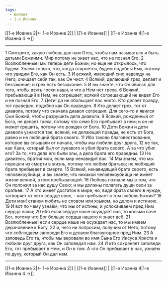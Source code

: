 ```yaml
---
tags:
  - Библия
  - 1-е_Иоанна
---
```

[[1-е Иоанна 2|← 1-е Иоанна 2]] | [[1-е Иоанна]] | [[1-е Иоанна 4|1-е Иоанна 4 →]]

---
1 Смотрите, какую любовь дал нам Отец, чтобы нам называться и быть детьми Божиими. Мир потому не знает нас, что не познал Его.
2 Возлюбленные! мы теперь дети Божии; но еще не открылось, что будем. Знаем только, что, когда откроется, будем подобны Ему, потому что увидим Его, как Он есть.
3 И всякий, имеющий сию надежду на Него, очищает себя так, как Он чист.
4 Всякий, делающий грех, делает и беззаконие; и грех есть беззаконие.
5 И вы знаете, что Он явился для того, чтобы взять грехи наши, и что в Нем нет греха.
6 Всякий, пребывающий в Нем, не согрешает; всякий согрешающий не видел Его и не познал Его.
7 Дети! да не обольщает вас никто. Кто делает правду, тот праведен, подобно как Он праведен.
8 Кто делает грех, тот от диавола, потому что сначала диавол согрешил. Для сего-то и явился Сын Божий, чтобы разрушить дела диавола.
9 Всякий, рожденный от Бога, не делает греха, потому что семя Его пребывает в нем; и он не может грешить, потому что рожден от Бога.
10 Дети Божии и дети диавола узнаются так: всякий, не делающий правды, не есть от Бога, равно и не любящий брата своего.
11 Ибо таково благовествование, которое вы слышали от начала, чтобы мы любили друг друга,
12 не так, как Каин, который был от лукавого и убил брата своего. А за что убил его? За то, что дела его были злы, а дела брата его праведны.
13 Не дивитесь, братия мои, если мир ненавидит вас.
14 Мы знаем, что мы перешли из смерти в жизнь, потому что любим братьев; не любящий брата пребывает в смерти.
15 Всякий, ненавидящий брата своего, есть человекоубийца; а вы знаете, что никакой человекоубийца не имеет жизни вечной, в нем пребывающей.
16 Любовь познали мы в том, что Он положил за нас душу Свою: и мы должны полагать души свои за братьев.
17 А кто имеет достаток в мире, но, видя брата своего в нужде, затворяет от него сердце свое, - как пребывает в том любовь Божия?
18 Дети мои! станем любить не словом или языком, но делом и истиною.
19 И вот по чему узнаём, что мы от истины, и успокаиваем пред Ним сердца наши;
20 ибо если сердце наше осуждает нас, то кольми паче Бог, потому что Бог больше сердца нашего и знает всё.
21 Возлюбленные! если сердце наше не осуждает нас, то мы имеем дерзновение к Богу,
22 и, чего ни попросим, получим от Него, потому что соблюдаем заповеди Его и делаем благоугодное пред Ним.
23 А заповедь Его та, чтобы мы веровали во имя Сына Его Иисуса Христа и любили друг друга, как Он заповедал нам.
24 И кто сохраняет заповеди Его, тот пребывает в Нем, и Он в том. А что Он пребывает в нас, узнаём по духу, который Он дал нам.

---
[[1-е Иоанна 2|← 1-е Иоанна 2]] | [[1-е Иоанна]] | [[1-е Иоанна 4|1-е Иоанна 4 →]]